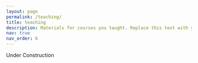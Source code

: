 ```yaml
---
layout: page
permalink: /teaching/
title: teaching
description: Materials for courses you taught. Replace this text with your description.
nav: true
nav_order: 6
---
```


Under Construction
